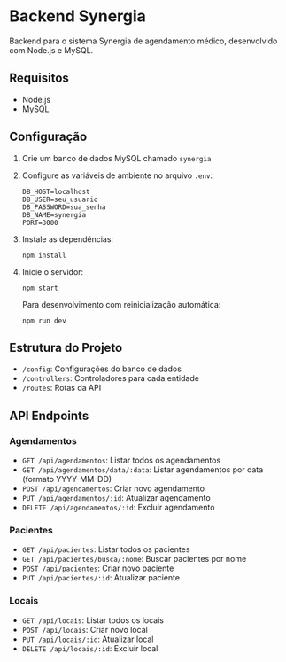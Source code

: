 # Backend Synergia

Backend para o sistema Synergia de agendamento médico, desenvolvido com Node.js e MySQL.

## Requisitos

- Node.js
- MySQL

## Configuração

1. Crie um banco de dados MySQL chamado `synergia`

2. Configure as variáveis de ambiente no arquivo `.env`:
   ```
   DB_HOST=localhost
   DB_USER=seu_usuario
   DB_PASSWORD=sua_senha
   DB_NAME=synergia
   PORT=3000
   ```

3. Instale as dependências:
   ```
   npm install
   ```

4. Inicie o servidor:
   ```
   npm start
   ```
   
   Para desenvolvimento com reinicialização automática:
   ```
   npm run dev
   ```

## Estrutura do Projeto

- `/config`: Configurações do banco de dados
- `/controllers`: Controladores para cada entidade
- `/routes`: Rotas da API

## API Endpoints

### Agendamentos

- `GET /api/agendamentos`: Listar todos os agendamentos
- `GET /api/agendamentos/data/:data`: Listar agendamentos por data (formato YYYY-MM-DD)
- `POST /api/agendamentos`: Criar novo agendamento
- `PUT /api/agendamentos/:id`: Atualizar agendamento
- `DELETE /api/agendamentos/:id`: Excluir agendamento

### Pacientes

- `GET /api/pacientes`: Listar todos os pacientes
- `GET /api/pacientes/busca/:nome`: Buscar pacientes por nome
- `POST /api/pacientes`: Criar novo paciente
- `PUT /api/pacientes/:id`: Atualizar paciente

### Locais

- `GET /api/locais`: Listar todos os locais
- `POST /api/locais`: Criar novo local
- `PUT /api/locais/:id`: Atualizar local
- `DELETE /api/locais/:id`: Excluir local